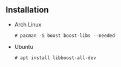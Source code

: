 ## Installation
  - Arch Linux

    `# pacman -S boost boost-libs --needed`

  - Ubuntu

    `# apt install libboost-all-dev`

